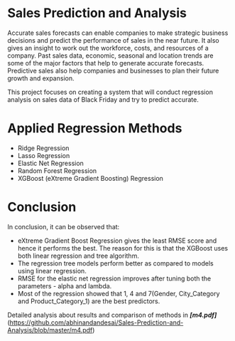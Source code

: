 # Sales Prediction and Analysis
Accurate sales forecasts can enable companies to make strategic business decisions and predict the performance of sales in the near future. It also gives
an insight to work out the workforce, costs, and resources of a company. Past sales data, economic, seasonal
and location trends are some of the major factors that help to generate accurate forecasts. Predictive sales
also help companies and businesses to plan their future growth and expansion.

This project focuses on creating a system that will conduct regression analysis on sales data of
Black Friday and try to predict accurate.

# Applied Regression Methods
- Ridge Regression
- Lasso Regression 
- Elastic Net Regression
- Random Forest Regression
- XGBoost (eXtreme Gradient Boosting) Regression

# Conclusion
In conclusion, it can be observed that:
- eXtreme Gradient Boost Regression gives the least RMSE score and hence it performs the best. The reason for this is that the XGBoost uses both linear regression and tree algorithm. 
- The regression tree models perform better as compared to models using linear regression. 
- RMSE for the elastic net regression improves after tuning both the parameters - alpha and lambda. 
- Most of the regression showed that 1, 4 and 7(Gender, City_Category and Product_Category_1) are the best predictors.

Detailed analysis about results and comparison of methods in ***[m4.pdf]***(https://github.com/abhinandandesai/Sales-Prediction-and-Analysis/blob/master/m4.pdf)
